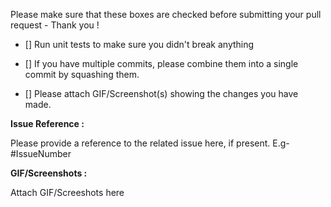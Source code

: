Please make sure that these boxes are checked before submitting your pull request - Thank you !

- [] Run unit tests to make sure you didn't break anything

- [] If you have multiple commits, please combine them into a single commit by squashing them.

- [] Please attach GIF/Screenshot(s) showing the changes you have made.

**Issue Reference :**  

Please provide a reference to the related issue here, if present.
E.g- #IssueNumber

**GIF/Screenshots :**

Attach GIF/Screeshots here
